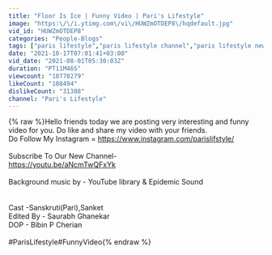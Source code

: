```yaml
---
title: "Floor Is Ice | Funny Video | Pari's Lifestyle"
image: "https:\/\/i.ytimg.com\/vi\/HUWZmOTDEP8\/hqdefault.jpg"
vid_id: "HUWZmOTDEP8"
categories: "People-Blogs"
tags: ["paris lifestyle","paris lifestyle channel","paris lifestyle new video"]
date: "2021-10-17T07:01:41+03:00"
vid_date: "2021-08-01T05:30:03Z"
duration: "PT11M46S"
viewcount: "10778279"
likeCount: "108494"
dislikeCount: "31388"
channel: "Pari's Lifestyle"
---
```

{% raw %}Hello friends today we are posting very interesting and funny video for you. Do like and share my video with your friends.<br /> Do Follow My Instagram = <a rel="nofollow" target="blank" href="https://www.instagram.com/parislifstyle/">https://www.instagram.com/parislifstyle/</a><br /><br />Subscribe To Our New Channel- <br /><a rel="nofollow" target="blank" href="https://youtu.be/aNcmTwQFxYk">https://youtu.be/aNcmTwQFxYk</a><br /><br /> Background music by - YouTube library &amp; Epidemic Sound<br /><br /><br />Cast -Sanskruti(Pari),Sanket<br />Edited By - Saurabh Ghanekar<br />DOP - Bibin P Cherian<br /><br />#ParisLifestyle​​​​​ #FunnyVideo​​​​​{% endraw %}
